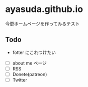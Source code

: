 # ayasuda.github.io

今更ホームページを作ってみるテスト

## Todo

* fotter にこれつけたい
- [ ] about me ページ
- [ ] RSS
- [ ] Donete(patreon)
- [ ] Twitter
